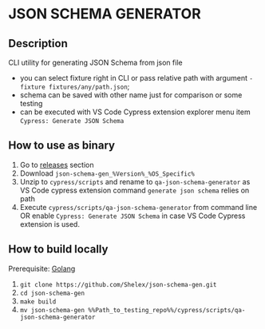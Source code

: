 # JSON SCHEMA GENERATOR

## Description

CLI utility for generating JSON Schema from json file

- you can select fixture right in CLI or pass relative path with argument `-fixture fixtures/any/path.json`;
- schema can be saved with other name just for comparison or some testing
- can be executed with VS Code Cypress extension explorer menu item `Cypress: Generate JSON Schema`

## How to use as binary

1. Go to [releases](https://github.com/Shelex/json-schema-gen/releases) section
2. Download `json-schema-gen_%Version%_%OS_Specific%`
3. Unzip to `cypress/scripts` and rename to `qa-json-schema-generator` as VS Code cypress extension command `generate json schema` relies on path
4. Execute `cypress/scripts/qa-json-schema-generator` from command line OR enable `Cypress: Generate JSON Schema` in case VS Code Cypress extension is used.

## How to build locally

Prerequisite: [Golang](https://golang.org/)

1.  `git clone https://github.com/Shelex/json-schema-gen.git`
2.  `cd json-schema-gen`
3.  `make build`
4.  `mv json-schema-gen %%Path_to_testing_repo%%/cypress/scripts/qa-json-schema-generator`
